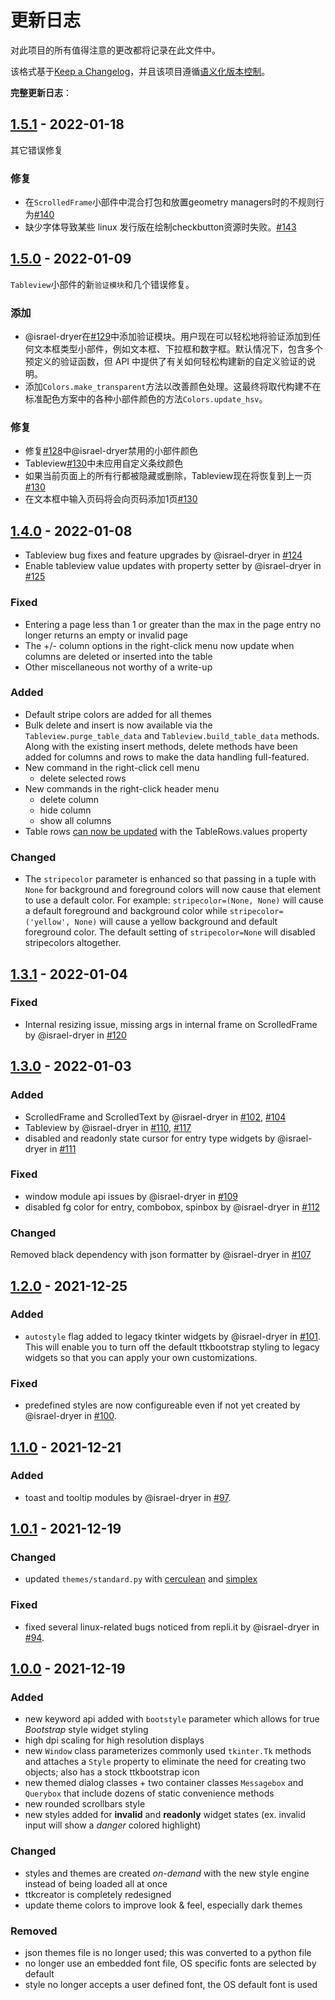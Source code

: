 # 更新日志
对此项目的所有值得注意的更改都将记录在此文件中。

该格式基于[Keep a Changelog](https://keepachangelog.com/en/1.0.0/)，并且该项目遵循[语义化版本控制](https://semver.org/spec/v2.0.0.html)。

**完整更新日志**：

## [1.5.1](https://github.com/israel-dryer/ttkbootstrap/compare/v1.5.0...v1.5.1) - 2022-01-18
其它错误修复

### 修复
- 在`ScrolledFrame`小部件中混合打包和放置geometry managers时的不规则行为[#140](https://github.com/israel-dryer/ttkbootstrap/issues/140)
- 缺少字体导致某些 linux 发行版在绘制checkbutton资源时失败。[#143](https://github.com/israel-dryer/ttkbootstrap/issues/143)

## [1.5.0](https://github.com/israel-dryer/ttkbootstrap/compare/v1.4.0...v1.5.0) - 2022-01-09
`Tableview`小部件的新`验证模块`和几个错误修复。

### 添加
- @israel-dryer在[#129](https://github.com/israel-dryer/ttkbootstrap/pull/129)中添加验证模块。用户现在可以轻松地将验证添加到任何文本框类型小部件，例如文本框、下拉框和数字框。默认情况下，包含多个预定义的验证函数，但 API 中提供了有关如何轻松构建新的自定义验证的说明。
- 添加`Colors.make_transparent`方法以改善颜色处理。这最终将取代构建不在标准配色方案中的各种小部件颜色的方法`Colors.update_hsv`。
### 修复
- 修复[#128](https://github.com/israel-dryer/ttkbootstrap/pull/128)中@israel-dryer禁用的小部件颜色
- Tableview[#130](https://github.com/israel-dryer/ttkbootstrap/issues/130)中未应用自定义条纹颜色
- 如果当前页面上的所有行都被隐藏或删除，Tableview现在将恢复到上一页[#130](https://github.com/israel-dryer/ttkbootstrap/issues/130) 
- 在文本框中输入页码将会向页码添加1页[#130](https://github.com/israel-dryer/ttkbootstrap/issues/130)

## [1.4.0](https://github.com/israel-dryer/ttkbootstrap/compare/v1.3.1...v1.4.0) - 2022-01-08
* Tableview bug fixes and feature upgrades by @israel-dryer in [#124](https://github.com/israel-dryer/ttkbootstrap/pull/124)
* Enable tableview value updates with property setter by @israel-dryer in [#125](https://github.com/israel-dryer/ttkbootstrap/pull/125)

### Fixed
- Entering a page less than 1 or greater than the max in the page entry no longer returns an empty or invalid page
- The +/- column options in the right-click menu now update when columns are deleted or inserted into the table
- Other miscellaneous not worthy of a write-up

### Added
- Default stripe colors are added for all themes
- Bulk delete and insert is now available via the `Tableview.purge_table_data` and `Tableview.build_table_data` methods. Along with the existing insert methods, delete methods have been added for columns and rows to make the data handling full-featured.
- New command in the right-click cell menu
  * delete selected rows
- New commands in the right-click header menu
  * delete column
  * hide column
  * show all columns
- Table rows [can now be updated](https://github.com/israel-dryer/ttkbootstrap/issues/121) with the TableRows.values property 

### Changed
- The `stripecolor` parameter is enhanced so that passing in a tuple with `None` for background and foreground colors will now cause that element to use a default color. For example: `stripecolor=(None, None)` will cause a default foreground and background color while `stripecolor=('yellow', None)` will cause a yellow background and default foreground color. The default setting of `stripecolor=None` will disabled stripecolors altogether.

## [1.3.1](https://github.com/israel-dryer/ttkbootstrap/compare/v1.3.0...v1.3.1) - 2022-01-04
### Fixed
- Internal resizing issue, missing args in internal frame on ScrolledFrame by @israel-dryer in [#120](https://github.com/israel-dryer/ttkbootstrap/pull/120)

## [1.3.0](https://github.com/israel-dryer/ttkbootstrap/compare/v1.2.0...v1.3.0) - 2022-01-03
### Added
- ScrolledFrame and ScrolledText by @israel-dryer in [#102](https://github.com/israel-dryer/ttkbootstrap/pull/102), [#104](https://github.com/israel-dryer/ttkbootstrap/pull/104)
- Tableview by @israel-dryer in [#110](https://github.com/israel-dryer/ttkbootstrap/pull/110), [#117](https://github.com/israel-dryer/ttkbootstrap/pull/117)
- disabled and readonly state cursor for entry type widgets by @israel-dryer in [#111](https://github.com/israel-dryer/ttkbootstrap/pull/111)

### Fixed
- window module api issues by @israel-dryer in [#109](https://github.com/israel-dryer/ttkbootstrap/pull/109)
- disabled fg color for entry, combobox, spinbox by @israel-dryer in [#112](https://github.com/israel-dryer/ttkbootstrap/pull/112)

### Changed
Removed black dependency with json formatter by @israel-dryer in [#107](https://github.com/israel-dryer/ttkbootstrap/pull/107)

## [1.2.0](https://github.com/israel-dryer/ttkbootstrap/compare/v1.1.0...v1.2.0) - 2021-12-25
### Added
- `autostyle` flag added to legacy tkinter widgets by @israel-dryer in [#101](https://github.com/israel-dryer/ttkbootstrap/pull/101).
    This will enable you to turn off the default ttkbootstrap styling to legacy
    widgets so that you can apply your own customizations.

### Fixed
- predefined styles are now configureable even if not yet created by @israel-dryer in [#100](https://github.com/israel-dryer/ttkbootstrap/pull/100).

## [1.1.0](https://github.com/israel-dryer/ttkbootstrap/compare/v1.0.1...v1.1.0) - 2021-12-21
### Added
- toast and tooltip modules by @israel-dryer in [#97](https://github.com/israel-dryer/ttkbootstrap/pull/97).
  
## [1.0.1](https://github.com/israel-dryer/ttkbootstrap/compare/v1.0.0...v1.0.1) - 2021-12-19
### Changed
- updated `themes/standard.py` with [cerculean](https://github.com/israel-dryer/ttkbootstrap/blob/master/docs/assets/themes/cerculean.png) and [simplex](https://github.com/israel-dryer/ttkbootstrap/blob/master/docs/assets/themes/simplex.png)

### Fixed
- fixed several linux-related bugs noticed from repli.it by @israel-dryer in [#94](https://github.com/israel-dryer/ttkbootstrap/pull/94).
  
## [1.0.0](https://github.com/israel-dryer/ttkbootstrap/compare/v0.5.1...v1.0.0) - 2021-12-19
### Added
- new keyword api added with `bootstyle` parameter which allows for true _Bootstrap_ style widget styling
- high dpi scaling for high resolution displays
- new `Window` class parameterizes commonly used `tkinter.Tk` methods and attaches a `Style` property to eliminate the need for creating two objects; also has a stock ttkbootstrap icon
- new themed dialog classes + two container classes `Messagebox` and `Querybox` that include dozens of static convenience methods
- new rounded scrollbars style
- new styles added for **invalid** and **readonly** widget states (ex. invalid input will show a _danger_ colored highlight)

### Changed
- styles and themes are created _on-demand_ with the new style engine instead of being loaded all at once
- ttkcreator is completely redesigned
- update theme colors to improve look & feel, especially dark themes

### Removed
- json themes file is no longer used; this was converted to a python file
- no longer use an embedded font file, OS specific fonts are selected by default
- style no longer accepts a user defined font, the OS default font is used
